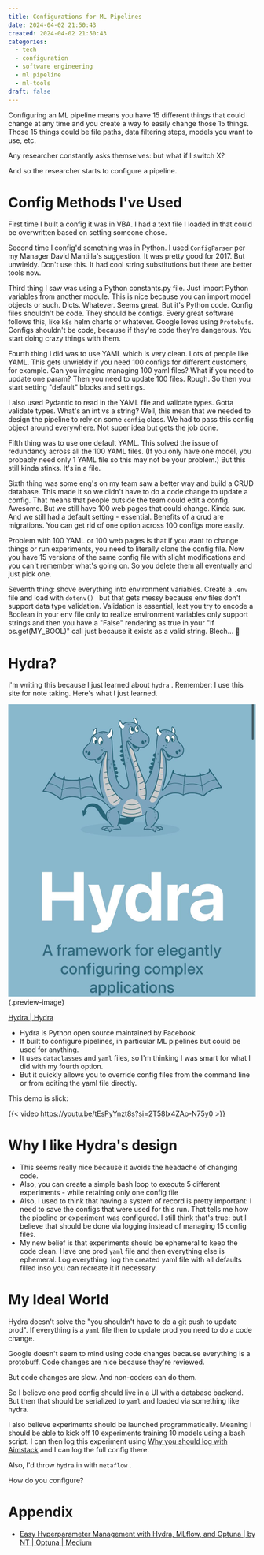 ```yaml
---
title: Configurations for ML Pipelines
date: 2024-04-02 21:50:43
created: 2024-04-02 21:50:43
categories:
  - tech
  - configuration
  - software engineering
  - ml pipeline
  - ml-tools
draft: false
---
```

Configuring an ML pipeline means you have 15 different things that could change at any time and you create a way to easily change those 15 things. Those 15 things could be file paths, data filtering steps, models you want to use, etc. 

Any researcher constantly asks themselves: but what if I switch X?

And so the researcher starts to configure a pipeline. 

# Config Methods I've Used

First time I built a config it was in VBA. I had a text file I loaded in that could be overwritten based on setting someone chose.

Second time I config'd something was in Python. I used `ConfigParser` per my Manager David Mantilla's suggestion. It was pretty good for 2017. But unwieldy. Don't use this. It had cool string substitutions but there are better tools now. 

Third thing I saw was using a Python constants.py file. Just import Python variables from another module. This is nice because you can import model objects or such. Dicts. Whatever. Seems great. But it's Python code. Config files shouldn't be code. They should be configs. Every great software follows this, like `k8s` helm charts or whatever. Google loves using `Protobufs`. Configs shouldn't be code, because if they're code they're dangerous. You start doing crazy things with them. 

Fourth thing I did was to use YAML which is very clean. Lots of people like YAML. This gets unwieldy if you need 100 configs for different customers, for example. Can you imagine managing 100 yaml files? What if you need to update one param? Then you need to update 100 files. Rough. So then you start setting "default" blocks and settings. 

I also used Pydantic to read in the YAML file and validate types. Gotta validate types. What's an int vs a string? Well, this mean that we needed to design the pipeline to rely on some `config` class. We had to pass this config object around everywhere. Not super idea but gets the job done. 

Fifth thing was to use one default YAML. This solved the issue of redundancy across all the 100 YAML files. (If you only have one model, you probably need only 1 YAML file so this may not be your problem.) But this still kinda stinks. It's in a file. 

Sixth thing was some eng's on my team saw a better way and build a CRUD database. This made it so we didn't have to do a code change to update a config. That means that people outside the team could edit a config. Awesome. But we still have 100 web pages that could change. Kinda sux. And we still had a default setting - essential. Benefits of a crud are migrations. You can get rid of one option across 100 configs more easily. 

Problem with 100 YAML or 100 web pages is that if you want to change things or run experiments, you need to literally clone the config file. Now you have 15 versions of the same config file with slight modifications and you can't remember what's going on. So you delete them all eventually and just pick one. 

Seventh thing: shove everything into environment variables. Create a `.env` file and load with `dotenv() `  but that gets messy because env files don't support data type validation. Validation is essential, lest you try to encode a Boolean in your env file only to realize environment variables only support strings and then you have a "False" rendering as true in your "if os.get(MY_BOOL)" call just because it exists as a valid string. Blech... 🤮 

# Hydra?

I'm writing this because I just learned about `hydra` . Remember: I use this site for note taking. Here's what I just learned. 

![Hydra!](../img/screenshot-hydra-configs.jpeg){.preview-image}

[Hydra | Hydra](https://hydra.cc/)

- Hydra is Python open source maintained by Facebook 
- If built to configure pipelines, in particular ML pipelines but could be used for anything. 
- It uses `dataclasses` and `yaml` files, so I'm thinking I was smart for what I did with my fourth option. 
- But it quickly allows you to override config files from the command line or from editing the yaml file directly. 

This demo is slick:

{{< video https://youtu.be/tEsPyYnzt8s?si=2T58Ix4ZAo-N75y0 >}} 

# Why I like Hydra's design

 - This seems really nice because it avoids the headache of changing code. 
- Also, you can create a simple bash loop to execute 5 different experiments - while retaining only one config file 
- Also, I used to think that having a system of record is pretty important: I need to save the configs that were used for this run. That tells me how the pipeline or experiment was configured. I still think that's true: but I believe that should be done via logging instead of managing 15 config files. 
- My new belief is that experiments should be ephemeral to keep the code clean. Have one prod `yaml` file and then everything else is ephemeral. Log everything: log the created yaml file with all defaults filled inso you can recreate it if necessary. 

# My Ideal World

Hydra doesn't solve the "you shouldn't have to do a git push to update prod". If everything is a `yaml` file then to update prod you need to do a code change. 

Google doesn't seem to mind using code changes because everything is a protobuff. Code changes are nice because they're reviewed. 

But code changes are slow. And non-coders can do them. 

So I believe one prod config should live in a UI with a database backend. But then that should be serialized to `yaml` and loaded via something like hydra. 

I also believe experiments should be launched programmatically. Meaning I should be able to kick off 10 experiments training 10 models using a bash script. I can then log this experiment using [Why you should log with Aimstack](why-you-should-log-with-aimstack.md) and I can log the full config there. 

Also, I'd throw `hydra` in with `metaflow` .

How do you configure?
# Appendix

- [Easy Hyperparameter Management with Hydra, MLflow, and Optuna | by NT | Optuna | Medium](https://medium.com/optuna/easy-hyperparameter-management-with-hydra-mlflow-and-optuna-783730700e7d)